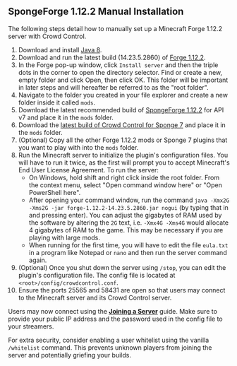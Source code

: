 ## SpongeForge 1.12.2 Manual Installation

The following steps detail how to manually set up a Minecraft Forge 1.12.2 server
with Crowd Control.

1. Download and install [Java 8](https://adoptium.net/temurin/releases/?version=8).
2. Download and run the latest build (14.23.5.2860)
   of [Forge 1.12.2](https://files.minecraftforge.net/net/minecraftforge/forge/index_1.12.2.html).
3. In the Forge pop-up window, click `Install server` and then the triple dots in the corner to open
   the directory selector. Find or create a new, empty folder and click Open, then click OK. This
   folder will be important in later steps and will hereafter be referred to as the "root folder".
4. Navigate to the folder you created in your file explorer and create a new folder inside it
   called `mods`.
5. Download the latest recommended build of
   [SpongeForge 1.12.2](https://www.spongepowered.org/downloads/spongeforge?minecraft=1.12.2&offset=0)
   for API v7 and place it in the `mods` folder.
6. Download the
   [latest build of Crowd Control for Sponge 7](https://modrinth.com/mod/crowdcontrol/versions?l=sponge&g=1.12.2)
   and place it in the `mods` folder.
7. (Optional) Copy all the other Forge 1.12.2 mods or Sponge 7 plugins that you want to play with
   into the `mods` folder.
8. Run the Minecraft server to initialize the plugin's configuration files. You will have to run it
   twice, as the first will prompt you to accept Minecraft's End User License Agreement.
   To run the server:
    - On Windows, hold shift and right click inside the root folder. From the context menu, select
      "Open command window here" or "Open PowerShell here".
    - After opening your command window, run the
      command `java -Xmx2G -Xms2G -jar forge-1.12.2-14.23.5.2860.jar nogui` (by typing that in and
      pressing enter). You can adjust the gigabytes of RAM used by the software by altering the `2G`
      text, i.e. `-Xmx4G -Xms4G` would allocate 4 gigabytes of RAM to the game. This may be
      necessary if you are playing with large mods.
    - When running for the first time, you will have to edit the file `eula.txt` in a program like
      Notepad or `nano` and then run the server command again.
9. (Optional) Once you shut down the server using `/stop`, you can edit the plugin's configuration
   file. The config file is located at `<root>/config/crowdcontrol.conf`.
10. Ensure the ports 25565 and 58431 are open so that users may connect to the Minecraft server and
    its Crowd Control server.

Users may now connect using the [**Joining a Server**](sponge_7_joining_a_server.md) guide. Make
sure to provide your public IP address and the password used in the config file to your streamers.

For extra security, consider enabling a user whitelist using the vanilla `/whitelist` command. This
prevents unknown players from joining the server and potentially griefing your builds.
